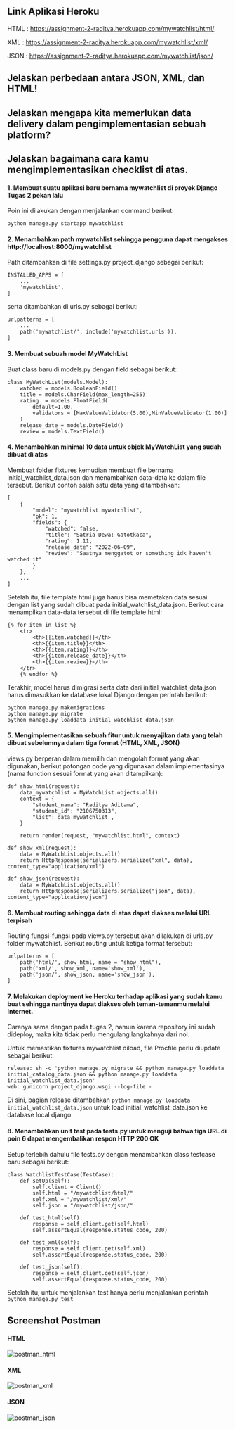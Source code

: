 ## Link Aplikasi Heroku
HTML  : https://assignment-2-raditya.herokuapp.com/mywatchlist/html/

XML   : https://assignment-2-raditya.herokuapp.com/mywatchlist/xml/

JSON  : https://assignment-2-raditya.herokuapp.com/mywatchlist/json/

## Jelaskan perbedaan antara JSON, XML, dan HTML!


## Jelaskan mengapa kita memerlukan data delivery dalam pengimplementasian sebuah platform?


## Jelaskan bagaimana cara kamu mengimplementasikan checklist di atas.
#### 1. Membuat suatu aplikasi baru bernama mywatchlist di proyek Django Tugas 2 pekan lalu
Poin ini dilakukan dengan menjalankan command berikut:

```python manage.py startapp mywatchlist```

#### 2. Menambahkan path mywatchlist sehingga pengguna dapat mengakses http://localhost:8000/mywatchlist
Path ditambahkan di file settings.py project_django sebagai berikut:
``` 
INSTALLED_APPS = [
    ...
    'mywatchlist',
]
```

serta ditambahkan di urls.py sebagai berikut:
```
urlpatterns = [
    ...
    path('mywatchlist/', include('mywatchlist.urls')),
]
```

#### 3. Membuat sebuah model MyWatchList
Buat class baru di models.py dengan field sebagai berikut:
```
class MyWatchList(models.Model):
    watched = models.BooleanField()
    title = models.CharField(max_length=255)
    rating  = models.FloatField(
        default=1.00,
        validators = [MaxValueValidator(5.00),MinValueValidator(1.00)]
    )
    release_date = models.DateField()
    review = models.TextField()
```

#### 4. Menambahkan minimal 10 data untuk objek MyWatchList yang sudah dibuat di atas
Membuat folder fixtures kemudian membuat file bernama initial_watchlist_data.json dan menambahkan data-data ke dalam file tersebut. Berikut contoh salah satu data yang ditambahkan:
```
[
    {
        "model": "mywatchlist.mywatchlist",
        "pk": 1,
        "fields": {
            "watched": false,
            "title": "Satria Dewa: Gatotkaca",
            "rating": 1.11,
            "release_date": "2022-06-09",
            "review": "Saatnya menggatot or something idk haven't watched it"
        }
    },
    ...
]
```
Setelah itu, file template html juga harus bisa memetakan data sesuai dengan list yang sudah dibuat pada initial_watchlist_data.json. Berikut cara menampilkan data-data tersebut di file template html:
```
{% for item in list %}
    <tr>
        <th>{{item.watched}}</th>
        <th>{{item.title}}</th>
        <th>{{item.rating}}</th>
        <th>{{item.release_date}}</th>
        <th>{{item.review}}</th>
    </tr>
    {% endfor %}
```
Terakhir, model harus dimigrasi serta data dari initial_watchlist_data.json harus dimasukkan ke database lokal Django dengan perintah berikut:
```
python manage.py makemigrations
python manage.py migrate
python manage.py loaddata initial_watchlist_data.json
```

#### 5. Mengimplementasikan sebuah fitur untuk menyajikan data yang telah dibuat sebelumnya dalam tiga format (HTML, XML, JSON)
views.py berperan dalam memilih dan mengolah format yang akan digunakan, berikut potongan code yang digunakan dalam implementasinya (nama function sesuai format yang akan ditampilkan):
```
def show_html(request):
    data_mywatchlist = MyWatchList.objects.all()
    context = {
        "student_nama": "Raditya Aditama",
        "student_id": "2106750313",
        "list": data_mywatchlist ,
    }

    return render(request, "mywatchlist.html", context)

def show_xml(request):
    data = MyWatchList.objects.all()
    return HttpResponse(serializers.serialize("xml", data), content_type="application/xml")
    
def show_json(request):
    data = MyWatchList.objects.all()
    return HttpResponse(serializers.serialize("json", data), content_type="application/json")
```

#### 6. Membuat routing sehingga data di atas dapat diakses melalui URL terpisah
Routing fungsi-fungsi pada views.py tersebut akan dilakukan di urls.py folder mywatchlist. Berikut routing untuk ketiga format tersebut:
```
urlpatterns = [
    path('html/', show_html, name = "show_html"),
    path('xml/', show_xml, name='show_xml'),
    path('json/', show_json, name='show_json'),
]
```

#### 7. Melakukan deployment ke Heroku terhadap aplikasi yang sudah kamu buat sehingga nantinya dapat diakses oleh teman-temanmu melalui Internet.
Caranya sama dengan pada tugas 2, namun karena repository ini sudah dideploy, maka kita tidak perlu mengulang langkahnya dari nol.

Untuk memastikan fixtures mywatchlist diload, file Procfile perlu diupdate sebagai berikut:
```
release: sh -c 'python manage.py migrate && python manage.py loaddata initial_catalog_data.json && python manage.py loaddata initial_watchlist_data.json'
web: gunicorn project_django.wsgi --log-file -
```
Di sini, bagian release ditambahkan ```python manage.py loaddata initial_watchlist_data.json``` untuk load initial_watchlist_data.json ke database local django.


#### 8. Menambahkan unit test pada tests.py untuk menguji bahwa tiga URL di poin 6 dapat mengembalikan respon HTTP 200 OK
Setup terlebih dahulu file tests.py dengan menambahkan class testcase baru sebagai berikut:
```
class WatchlistTestCase(TestCase):
    def setUp(self):
        self.client = Client()
        self.html = "/mywatchlist/html/"
        self.xml = "/mywatchlist/xml/"
        self.json = "/mywatchlist/json/"

    def test_html(self):
        response = self.client.get(self.html)
        self.assertEqual(response.status_code, 200)

    def test_xml(self):
        response = self.client.get(self.xml)
        self.assertEqual(response.status_code, 200)

    def test_json(self):
        response = self.client.get(self.json)
        self.assertEqual(response.status_code, 200)
```

Setelah itu, untuk menjalankan test hanya perlu menjalankan perintah ```python manage.py test```

## Screenshot Postman
#### HTML
![postman_html](https://user-images.githubusercontent.com/90949238/191583113-f4ec1c05-de38-43c1-8036-17edc5856d43.png)
#### XML
![postman_xml](https://user-images.githubusercontent.com/90949238/191582906-5e403443-f307-4243-9fc9-b211b7ec6cef.png)
#### JSON
![postman_json](https://user-images.githubusercontent.com/90949238/191582870-8b603004-1255-4276-8a7c-7547b1f8e31e.png)
